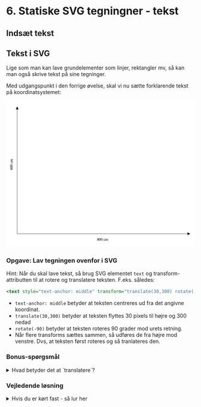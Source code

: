 # 6. Statiske SVG tegningner - tekst

## Indsæt tekst

## Tekst i SVG

Lige som man kan lave grundelementer som linjer, rektangler mv, så kan man også skrive tekst på sine tegninger.

Med udgangspunkt i den forrige øvelse, skal vi nu sætte forklarende tekst på koordinatsystemet:

![Tekst i SVG](./images/coordinatesystem_800x600.png)

### Opgave: Lav tegningen ovenfor i SVG

Hint: Når du skal lave tekst, så brug SVG elementet `text` og transform-attributten til at rotere og translatere teksten. F.eks. således:

```XML
<text style="text-anchor: middle" transform="translate(30,300) rotate(-90)">600 cm</text>
```

- `text-anchor: middle` betyder at teksten centreres ud fra det angivne koordinat.
- `translate(30,300)` betyder at teksten flyttes 30 pixels til højre og 300 nedad
- `rotate(-90)` betyder at teksten roteres 90 grader mod urets retning.
- Når flere transforms sættes sammen, så udføres de fra højre mod venstre. Dvs, at teksten først roteres og så tranlateres den.

### Bonus-spørgsmål

<details>
<summary>
Hvad betyder det at `translatere`?
</summary>
Svar: Translation, (af lat. translatio 'overføring, flytning', af trans- og afledn. af latus 'flyttet, ført'), i fysik en bevægelse, hvor alle punkter af et legeme har samme hastighed. I almindelighed er et fast legemes bevægelse sammensat af translation og rotation.
</details>

### Vejledende løsning

<details>
<summary>
Hvis du er kørt fast - så lur her
</summary>

```xml
<?xml version="1.0" ?>

<svg version="1.1"
     xmlns="http://www.w3.org/2000/svg"
     xmlns:xlink="http://www.w3.org/1999/xlink"
     height="100%" viewBox="0 0 855 690"
     preserveAspectRatio="xMinYMin">

    <defs>
        <marker id="beginArrow" markerWidth="12" markerHeight="12" refX="0" refY="6" orient="auto">
            <path d="M0,6 L12,0 L12,12 L0,6" style="fill: #000000;" />
        </marker>
        <marker id="endArrow" markerWidth="12" markerHeight="12" refX="12" refY="6" orient="auto">
            <path d="M0,0 L12,6 L0,12 L0,0 " style="fill: #000000;" />
        </marker>
    </defs>

    <!-- Ramme -->


    <!-- Pile -->
    <line x1="50" y1="600" x2="50" y2="50" style="stroke:#000000;
        marker-end: url(#endArrow);" />

    <line x1="50" y1="600" x2="800" y2="600" style="stroke:#000000;
        marker-end: url(#endArrow);" />

    <text style="text-anchor: middle" transform="translate(30,300) rotate(-90)">600 cm</text>
    <text style="text-anchor: middle"  transform="translate(420,630)" >800 cm</text>
</svg>
```

<details>

[Gå til forsiden](./README.md) | [Forrige øvelse (6/7)](./static_06.md)
